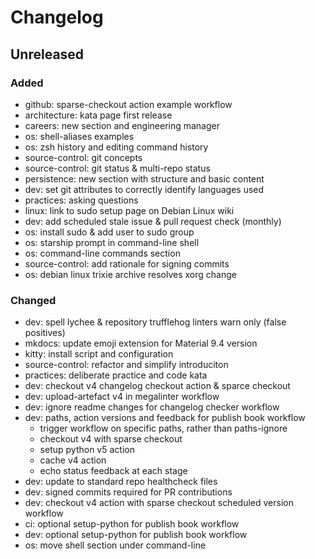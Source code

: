 # Changelog

## Unreleased

### Added

- github: sparse-checkout action example workflow
- architecture: kata page first release
- careers: new section and engineering manager
- os: shell-aliases examples
- os: zsh history and editing command history
- source-control: git concepts
- source-control: git status & multi-repo status
- persistence: new section with structure and basic content
- dev: set git attributes to correctly identify languages used
- practices: asking questions
- linux: link to sudo setup page on Debian Linux wiki
- dev: add scheduled stale issue & pull request check (monthly)
- os: install sudo & add user to sudo group
- os: starship prompt in command-line shell
- os: command-line commands section
- source-control: add rationale for signing commits
- os: debian linux trixie archive resolves xorg change

### Changed

- dev: spell lychee & repository trufflehog linters warn only (false positives)
- mkdocs: update emoji extension for Material 9.4 version
- kitty: install script and configuration
- source-control: refactor and simplify introduciton
- practices: deliberate practice and code kata
- dev: checkout v4 changelog checkout action & sparce checkout
- dev: upload-artefact v4 in megalinter workflow
- dev: ignore readme changes for changelog checker workflow
- dev: paths, action versions and feedback for publish book workflow
  - trigger workflow on specific paths, rather than paths-ignore
  - checkout v4 with sparse checkout
  - setup python v5 action
  - cache v4 action
  - echo status feedback at each stage
- dev: update to standard repo healthcheck files
- dev: signed commits required for PR contributions
- dev: checkout v4 action with sparse checkout scheduled version workflow
- ci: optional setup-python for publish book workflow
- dev: optional setup-python for publish book workflow
- os: move shell section under command-line

